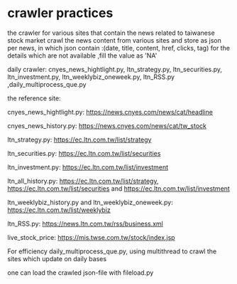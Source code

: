 # crawler practices
the crawler for various sites that contain the news related to taiwanese stock market
crawl the news content from various sites and store as json per news, in which json contain :(date, title, content, href, clicks, tag)
for the details which are not available ,fill the value as 'NA'

daily crawler:
cnyes_news_hightlight.py, ltn_strategy.py, ltn_securities.py, ltn_investment.py, ltn_weeklybiz_oneweek.py, ltn_RSS.py ,daily_multiprocess_que.py


the reference site:

cnyes_news_hightlight.py: https://news.cnyes.com/news/cat/headline

cnyes_news_history.py: https://news.cnyes.com/news/cat/tw_stock

ltn_strategy.py: https://ec.ltn.com.tw/list/strategy

ltn_securities.py: https://ec.ltn.com.tw/list/securities

ltn_investment.py: https://ec.ltn.com.tw/list/investment

ltn_all_history.py: https://ec.ltn.com.tw/list/strategy, https://ec.ltn.com.tw/list/securities and https://ec.ltn.com.tw/list/investment

ltn_weeklybiz_history.py and ltn_weeklybiz_oneweek.py: https://ec.ltn.com.tw/list/weeklybiz

ltn_RSS.py: https://news.ltn.com.tw/rss/business.xml

live_stock_price: https://mis.twse.com.tw/stock/index.jsp

For efficiency daily_multiprocess_que.py, using multithread to crawl the sites which update on daily bases 

one can load the crawled json-file with fileload.py
